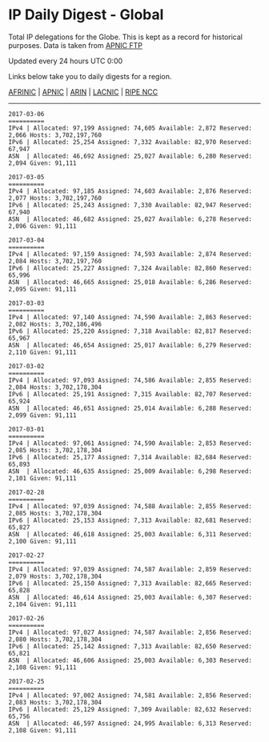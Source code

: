 # IP Daily Digest - Global

Total IP delegations for the Globe. This is kept as a record for historical purposes. Data is taken from [APNIC FTP](https://ftp.apnic.net/)

Updated every 24 hours UTC 0:00

Links below take you to daily digests for a region.

[AFRINIC](./archives/AFRINIC/) | [APNIC](./archives/APNIC/) | [ARIN](./archives/ARIN/) | [LACNIC](./archives/LACNIC/) | [RIPE NCC](./archives/RIPE_NCC/)

---

```
2017-03-06
==========
IPv4 | Allocated: 97,199 Assigned: 74,605 Available: 2,872 Reserved: 2,066 Hosts: 3,702,197,760
IPv6 | Allocated: 25,254 Assigned: 7,332 Available: 82,970 Reserved: 67,947
ASN  | Allocated: 46,692 Assigned: 25,027 Available: 6,280 Reserved: 2,094 Given: 91,111
```

```
2017-03-05
==========
IPv4 | Allocated: 97,185 Assigned: 74,603 Available: 2,876 Reserved: 2,077 Hosts: 3,702,197,760
IPv6 | Allocated: 25,243 Assigned: 7,330 Available: 82,947 Reserved: 67,940
ASN  | Allocated: 46,682 Assigned: 25,027 Available: 6,278 Reserved: 2,096 Given: 91,111
```

```
2017-03-04
==========
IPv4 | Allocated: 97,159 Assigned: 74,593 Available: 2,874 Reserved: 2,084 Hosts: 3,702,197,760
IPv6 | Allocated: 25,227 Assigned: 7,324 Available: 82,860 Reserved: 65,996
ASN  | Allocated: 46,665 Assigned: 25,018 Available: 6,286 Reserved: 2,095 Given: 91,111
```

```
2017-03-03
==========
IPv4 | Allocated: 97,140 Assigned: 74,590 Available: 2,863 Reserved: 2,082 Hosts: 3,702,186,496
IPv6 | Allocated: 25,220 Assigned: 7,318 Available: 82,817 Reserved: 65,967
ASN  | Allocated: 46,654 Assigned: 25,017 Available: 6,279 Reserved: 2,110 Given: 91,111
```

```
2017-03-02
==========
IPv4 | Allocated: 97,093 Assigned: 74,586 Available: 2,855 Reserved: 2,084 Hosts: 3,702,178,304
IPv6 | Allocated: 25,191 Assigned: 7,315 Available: 82,707 Reserved: 65,924
ASN  | Allocated: 46,651 Assigned: 25,014 Available: 6,288 Reserved: 2,099 Given: 91,111
```

```
2017-03-01
==========
IPv4 | Allocated: 97,061 Assigned: 74,590 Available: 2,853 Reserved: 2,085 Hosts: 3,702,178,304
IPv6 | Allocated: 25,177 Assigned: 7,314 Available: 82,684 Reserved: 65,893
ASN  | Allocated: 46,635 Assigned: 25,009 Available: 6,298 Reserved: 2,101 Given: 91,111
```

```
2017-02-28
==========
IPv4 | Allocated: 97,039 Assigned: 74,588 Available: 2,855 Reserved: 2,085 Hosts: 3,702,178,304
IPv6 | Allocated: 25,153 Assigned: 7,313 Available: 82,681 Reserved: 65,827
ASN  | Allocated: 46,618 Assigned: 25,003 Available: 6,311 Reserved: 2,100 Given: 91,111
```

```
2017-02-27
==========
IPv4 | Allocated: 97,039 Assigned: 74,587 Available: 2,859 Reserved: 2,079 Hosts: 3,702,178,304
IPv6 | Allocated: 25,150 Assigned: 7,313 Available: 82,665 Reserved: 65,828
ASN  | Allocated: 46,614 Assigned: 25,003 Available: 6,307 Reserved: 2,104 Given: 91,111
```

```
2017-02-26
==========
IPv4 | Allocated: 97,027 Assigned: 74,587 Available: 2,856 Reserved: 2,080 Hosts: 3,702,178,304
IPv6 | Allocated: 25,142 Assigned: 7,313 Available: 82,650 Reserved: 65,821
ASN  | Allocated: 46,606 Assigned: 25,003 Available: 6,303 Reserved: 2,108 Given: 91,111
```

```
2017-02-25
==========
IPv4 | Allocated: 97,002 Assigned: 74,581 Available: 2,856 Reserved: 2,083 Hosts: 3,702,178,304
IPv6 | Allocated: 25,129 Assigned: 7,309 Available: 82,632 Reserved: 65,756
ASN  | Allocated: 46,597 Assigned: 24,995 Available: 6,313 Reserved: 2,108 Given: 91,111
```